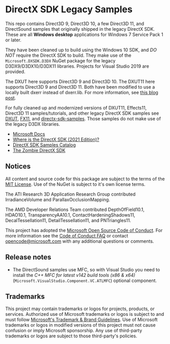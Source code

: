 # DirectX SDK Legacy Samples

This repo contains Direct3D 9, Direct3D 10, a few Direct3D 11, and DirectSound samples that originally shipped in the legacy DirectX SDK. These are all **Windows desktop** applications for Windows 7 Service Pack 1 or later.

They have been cleaned up to build using the Windows 10 SDK, and _DO NOT_ require the DirectX SDK to build. They make use of the ``Microsoft.DXSDK.D3DX`` NuGet package for the legacy D3DX9/D3DX10/D3DX11 libraries. Projects for Visual Studio 2019 are provided.

The DXUT here supports Direct3D 9 and Direct3D 10. The DXUT11 here supports Direct3D 9 and Direct3D 11. Both have been modified to use a locally built dxerr instead of dxerr.lib. For more information, see [this blog post](https://walbourn.github.io/wheres-dxerr-lib/).

For fully cleaned up and modernized versions of DXUT11, Effects11, Direct3D 11 samples/tutorials, and other legacy DirectX SDK samples see [DXUT](https://github.com/microsoft/DXUT/wiki), [FX11](https://github.com/microsoft/FX11/wiki), and [directx-sdk-samples](https://github.com/walbourn/directx-sdk-samples). Those samples do not make use of the legacy D3DX libraries.

* [Microsoft Docs](https://docs.microsoft.com/en-us/windows/desktop/directx-sdk--august-2009-)* [Where is the DirectX SDK (2021 Edition)?](https://aka.ms/dxsdk)
* [DirectX SDK Samples Catalog](https://walbourn.github.io/directx-sdk-samples-catalog/)
* [The Zombie DirectX SDK](https://aka.ms/AA4gfea)

## Notices

All content and source code for this package are subject to the terms of the [MIT License](http://opensource.org/licenses/MIT). Use of the NuGet is subject to it's own license terms.

The ATI Research 3D Application Research Group contributed IrradianceVolume and ParallaxOcclusionMapping.

The AMD Developer Relations Team contributed DepthOfField10.1, HDAO10.1, TransparencyAA10.1, ContactHardeningShadows11, DecalTessellation11, DetailTessellation11, and PNTriangles11.

This project has adopted the [Microsoft Open Source Code of Conduct](https://opensource.microsoft.com/codeofconduct/). For more information see the [Code of Conduct FAQ](https://opensource.microsoft.com/codeofconduct/faq/) or contact [opencode@microsoft.com](mailto:opencode@microsoft.com) with any additional questions or comments.

## Release notes

* The DirectSound samples use MFC, so with Visual Studio you need to install the *C++ MFC for latest v142 build tools (x86 & x64)* (``Microsoft.VisualStudio.Component.VC.ATLMFC``) optional component.

## Trademarks

This project may contain trademarks or logos for projects, products, or services. Authorized use of Microsoft trademarks or logos is subject to and must follow [Microsoft's Trademark & Brand Guidelines](https://www.microsoft.com/en-us/legal/intellectualproperty/trademarks/usage/general). Use of Microsoft trademarks or logos in modified versions of this project must not cause confusion or imply Microsoft sponsorship. Any use of third-party trademarks or logos are subject to those third-party's policies.

